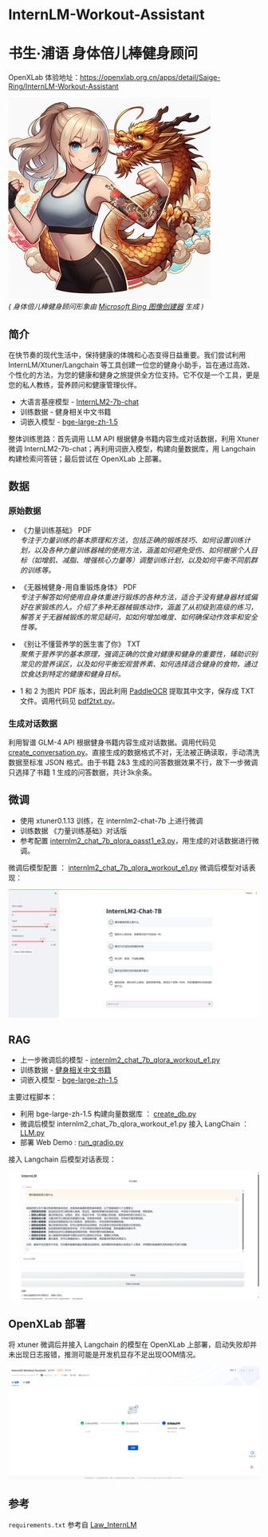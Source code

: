 # InternLM-Workout-Assistant
# 书生·浦语 身体倍儿棒健身顾问
OpenXLab 体验地址：<https://openxlab.org.cn/apps/detail/Saige-Ring/InternLM-Workout-Assistant>

![图片](./img/logo.jpg)  
*( 身体倍儿棒健身顾问形象由 [Microsoft Bing 图像创建器](https://www.bing.com/images/create/) 生成 )*

## 简介
在快节奏的现代生活中，保持健康的体魄和心态变得日益重要。我们尝试利用 InternLM/Xtuner/Langchain 等工具创建一位您的健身小助手，旨在通过高效、个性化的方法，为您的健康和健身之旅提供全方位支持。它不仅是一个工具，更是您的私人教练，营养顾问和健康管理伙伴。

- 大语言基座模型 - [InternLM2-7b-chat](https://github.com/InternLM/InternLM)
- 训练数据 - 健身相关中文书籍
- 词嵌入模型 - [bge-large-zh-1.5](https://huggingface.co/BAAI/bge-large-zh-v1.5)

整体训练思路：首先调用 LLM API 根据健身书籍内容生成对话数据，利用 Xtuner 微调 InternLM2-7b-chat；再利用词嵌入模型，构建向量数据库，用 Langchain 构建检索问答链；最后尝试在 OpenXLab 上部署。

## 数据
### 原始数据
-  《力量训练基础》 PDF  
*专注于力量训练的基本原理和方法，包括正确的锻炼技巧、如何设置训练计划，以及各种力量训练器械的使用方法，涵盖如何避免受伤、如何根据个人目标（如增肌、减脂、增强核心力量等）调整训练计划，以及如何平衡不同肌群的训练等。*

-  《无器械健身-用自重锻炼身体》 PDF  
*专注于解答如何使用自身体重进行锻炼的各种方法，适合于没有健身器材或偏好在家锻炼的人。介绍了多种无器械锻炼动作，涵盖了从初级到高级的练习，解答关于无器械锻炼的常见疑问，如如何增加难度、如何确保动作效率和安全性等。*

-  《别让不懂营养学的医生害了你》 TXT  
*聚焦于营养学的基本原理，强调正确的饮食对健康和健身的重要性，辅助识别常见的营养误区，以及如何平衡宏观营养素、如何选择适合健身的食物，通过饮食达到特定的健康和健身目标。*

-  1 和 2 为图片 PDF 版本，因此利用 [PaddleOCR](https://github.com/PaddlePaddle/PaddleOCR) 提取其中文字，保存成 TXT 文件。调用代码见 [pdf2txt.py](./pdf2txt.py)。

### 生成对话数据
利用智谱 GLM-4 API 根据健身书籍内容生成对话数据。调用代码见 [create_conversation.py](./create_conversation.py)。直接生成的数据格式不对，无法被正确读取，手动清洗数据至标准 JSON 格式。由于书籍 2&3 生成的问答数据效果不行，故下一步微调只选择了书籍 1 生成的问答数据，共计3k余条。

## 微调
-  使用 xtuner0.1.13 训练，在 internlm2-chat-7b 上进行微调
-  训练数据 《力量训练基础》对话版
-  参考配置 [internlm2_chat_7b_qlora_oasst1_e3.py](https://github.com/InternLM/xtuner/blob/main/xtuner/configs/internlm/internlm2_chat_7b/internlm2_chat_7b_qlora_oasst1_e3.py)，用生成的对话数据进行微调。

微调后模型配置 ： [internlm2_chat_7b_qlora_workout_e1.py](./config/internlm2_chat_7b_qlora_workout_e1.py)
微调后模型对话表现：

![图片](./img/Xtuner_Output.png)

## RAG
- 上一步微调后的模型 - [internlm2_chat_7b_qlora_workout_e1.py](./config/internlm2_chat_7b_qlora_workout_e1.py)
- 训练数据 - [健身相关中文书籍](./data)
- 词嵌入模型 - [bge-large-zh-1.5](https://huggingface.co/BAAI/bge-large-zh-v1.5)

主要过程脚本：
- 利用 bge-large-zh-1.5 构建向量数据库 ： [create_db.py](./config/create_db.py)
- 微调后模型 internlm2_chat_7b_qlora_workout_e1.py 接入 LangChain ：[LLM.py](./config/LLM.py)
- 部署 Web Demo :  [run_gradio.py](./configrun_gradio.py)

接入 Langchain 后模型对话表现：

![图片](./img/Langchain_Output.png)

## OpenXLab 部署
将 xtuner 微调后并接入 Langchain 的模型在 OpenXLab 上部署，启动失败却并未出现日志报错，推测可能是开发机显存不足出现OOM情况。

![图片](./img/Xlab_Output.png)

## 参考
`requirements.txt` 参考自 [Law_InternLM](https://github.com/Aitejiu/Law_InternLM/blob/main/requirements.txt)
